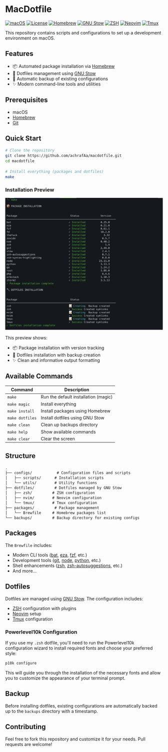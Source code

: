 # MacDotfile

[![macOS](https://img.shields.io/badge/macOS-13.0+-blue.svg)](https://www.apple.com/macos)
[![License](https://img.shields.io/badge/License-MIT-green.svg)](LICENSE)
[![Homebrew](https://img.shields.io/badge/Homebrew-4.0+-orange.svg)](https://brew.sh)
[![GNU Stow](https://img.shields.io/badge/GNU%20Stow-2.3+-purple.svg)](https://www.gnu.org/software/stow/)
[![ZSH](https://img.shields.io/badge/ZSH-5.8+-red.svg)](https://www.zsh.org)
[![Neovim](https://img.shields.io/badge/Neovim-0.9+-green.svg)](https://neovim.io)
[![Tmux](https://img.shields.io/badge/Tmux-3.3+-blue.svg)](https://github.com/tmux/tmux)

This repository contains scripts and configurations to set up a development environment on macOS.

## Features

- 📦 Automated package installation via [Homebrew](https://brew.sh)
- 🔧 Dotfiles management using [GNU Stow](https://www.gnu.org/software/stow/)
- 🔄 Automatic backup of existing configurations
- ✨ Modern command-line tools and utilities

## Prerequisites

- macOS
- [Homebrew](https://brew.sh)
- [Git](https://git-scm.com)

## Quick Start

```bash
# Clone the repository
git clone https://github.com/achrafAa/macdotfile.git
cd macdotfile

# Install everything (packages and dotfiles)
make
```

### Installation Preview

![Installation Preview](https://raw.githubusercontent.com/achrafAa/macdotfile/main/assets/install-preview.png)

This preview shows:
- 📦 Package installation with version tracking
- 🔧 Dotfiles installation with backup creation
- ✨ Clean and informative output formatting

## Available Commands

| Command    | Description                           |
|------------|---------------------------------------|
| `make`     | Run the default installation (magic)  |
| `make magic`| Install everything                    |
| `make install` | Install packages using Homebrew   |
| `make dotfiles`| Install dotfiles using GNU Stow   |
| `make clean`| Clean up backups directory          |
| `make help` | Show available commands             |
| `make clear`| Clear the screen                    |

## Structure

```
.
├── configs/           # Configuration files and scripts
│   ├── scripts/      # Installation scripts
│   └── utils/        # Utility functions
├── dotfiles/         # Dotfiles managed by GNU Stow
│   ├── zsh/         # ZSH configuration
│   ├── nvim/        # Neovim configuration
│   └── tmux/        # Tmux configuration
├── packages/         # Package management
│   └── Brewfile     # Homebrew packages list
└── backups/         # Backup directory for existing configs
```

## Packages

The `Brewfile` includes:
- Modern CLI tools ([bat](https://github.com/sharkdp/bat), [eza](https://github.com/eza-community/eza), [fzf](https://github.com/junegunn/fzf), etc.)
- Development tools ([git](https://git-scm.com), [node](https://nodejs.org), [python](https://www.python.org), etc.)
- Shell enhancements ([zsh](https://www.zsh.org), [zsh-autosuggestions](https://github.com/zsh-users/zsh-autosuggestions), etc.)
- And more...

## Dotfiles

Dotfiles are managed using [GNU Stow](https://www.gnu.org/software/stow/). The configuration includes:
- [ZSH](https://www.zsh.org) configuration with plugins
- [Neovim](https://neovim.io) setup
- [Tmux](https://github.com/tmux/tmux) configuration

### Powerlevel10k Configuration

If you use my `.zsh` dotfile, you'll need to run the Powerlevel10k configuration wizard to install required fonts and choose your preferred style:

```bash
p10k configure
```

This will guide you through the installation of the necessary fonts and allow you to customize the appearance of your terminal prompt.

## Backup

Before installing dotfiles, existing configurations are automatically backed up to the `backups` directory with a timestamp.

## Contributing

Feel free to fork this repository and customize it for your needs. Pull requests are welcome! 